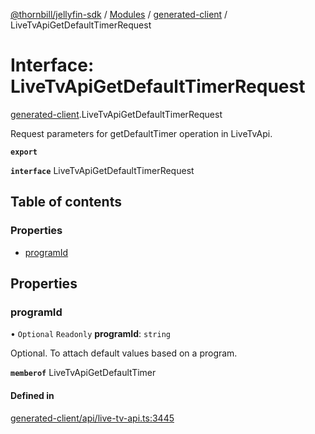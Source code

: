[@thornbill/jellyfin-sdk](../README.md) / [Modules](../modules.md) / [generated-client](../modules/generated_client.md) / LiveTvApiGetDefaultTimerRequest

# Interface: LiveTvApiGetDefaultTimerRequest

[generated-client](../modules/generated_client.md).LiveTvApiGetDefaultTimerRequest

Request parameters for getDefaultTimer operation in LiveTvApi.

**`export`**

**`interface`** LiveTvApiGetDefaultTimerRequest

## Table of contents

### Properties

- [programId](generated_client.LiveTvApiGetDefaultTimerRequest.md#programid)

## Properties

### programId

• `Optional` `Readonly` **programId**: `string`

Optional. To attach default values based on a program.

**`memberof`** LiveTvApiGetDefaultTimer

#### Defined in

[generated-client/api/live-tv-api.ts:3445](https://github.com/thornbill/jellyfin-sdk-typescript/blob/21a118e/src/generated-client/api/live-tv-api.ts#L3445)
